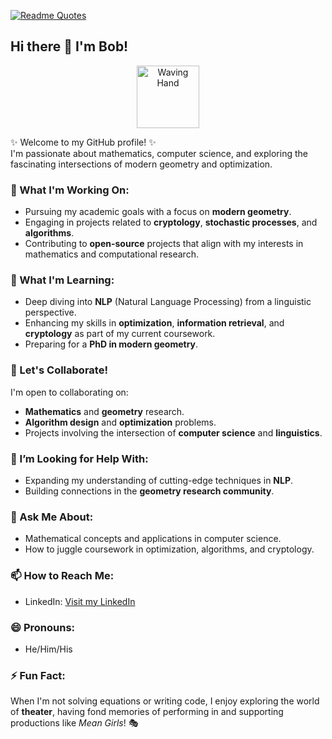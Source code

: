 [![Readme Quotes](https://quotes-github-readme.vercel.app/api?type=horizontal&theme=dark)](https://github.com/piyushsuthar/github-readme-quotes)
## Hi there 👋 I'm Bob!
<p align="center">
  <img src="https://media.giphy.com/media/3o7abKhOpu0NwenH3O/giphy.gif" alt="Waving Hand" width="100" />
</p>


✨ Welcome to my GitHub profile! ✨  
I'm passionate about mathematics, computer science, and exploring the fascinating intersections of modern geometry and optimization.  

### 🔭 What I'm Working On:
- Pursuing my academic goals with a focus on **modern geometry**.  
- Engaging in projects related to **cryptology**, **stochastic processes**, and **algorithms**.  
- Contributing to **open-source** projects that align with my interests in mathematics and computational research.

### 🌱 What I'm Learning:
- Deep diving into **NLP** (Natural Language Processing) from a linguistic perspective.  
- Enhancing my skills in **optimization**, **information retrieval**, and **cryptology** as part of my current coursework.  
- Preparing for a **PhD in modern geometry**.  

### 👯 Let's Collaborate!
I'm open to collaborating on:  
- **Mathematics** and **geometry** research.  
- **Algorithm design** and **optimization** problems.  
- Projects involving the intersection of **computer science** and **linguistics**.  

### 🤔 I’m Looking for Help With:
- Expanding my understanding of cutting-edge techniques in **NLP**.  
- Building connections in the **geometry research community**.  

### 💬 Ask Me About:
- Mathematical concepts and applications in computer science.  
- How to juggle coursework in optimization, algorithms, and cryptology.  

### 📫 How to Reach Me: 
- LinkedIn: [Visit my LinkedIn](https://www.linkedin.com/in/bob-dong-990236227/)

### 😄 Pronouns:
- He/Him/His 

### ⚡ Fun Fact:
When I'm not solving equations or writing code, I enjoy exploring the world of **theater**, having fond memories of performing in and supporting productions like *Mean Girls*! 🎭  
